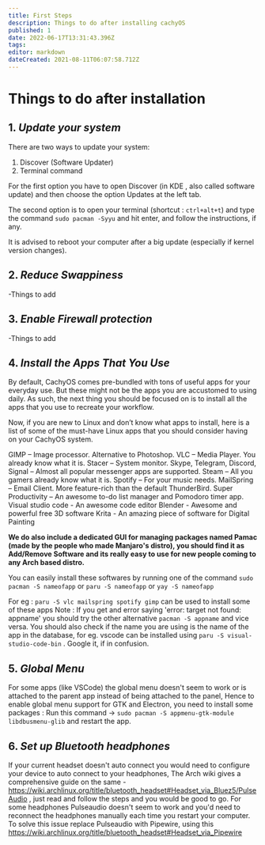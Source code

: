 ```yaml
---
title: First Steps
description: Things to do after installing cachyOS
published: 1
date: 2022-06-17T13:31:43.396Z
tags: 
editor: markdown
dateCreated: 2021-08-11T06:07:58.712Z
---
```


# Things to do after installation

## 1. ***Update your system***
There are two ways to update your system:
1. Discover (Software Updater)
2. Terminal command 


For the first option you have to open Discover (in KDE , also called software update) and then choose the option Updates at the left tab.

The second option is to open your terminal (shortcut : `ctrl+alt+t`) and type the command `sudo pacman -Syyu` and hit enter, and follow the instructions, if any.

It is advised to reboot your computer after a big update (especially if kernel version changes).

## 2. ***Reduce Swappiness***
-Things to add
## 3. ***Enable Firewall protection***
-Things to add

## 4. ***Install the Apps That You Use***
By default, CachyOS comes pre-bundled with tons of useful apps for your everyday use. But these might not be the apps you are accustomed to using daily. As such, the next thing you should be focused on is to install all the apps that you use to recreate your workflow.

Now, if you are new to Linux and don’t know what apps to install, here is a list of some of the must-have Linux apps that you should consider having on your CachyOS system.

GIMP – Image processor. Alternative to Photoshop.
VLC – Media Player. You already know what it is.
Stacer – System monitor.
Skype, Telegram, Discord, Signal – Almost all popular messenger apps are supported.
Steam – All you gamers already know what it is.
Spotify – For your music needs.
MailSpring – Email Client. More feature-rich than the default ThunderBird.
Super Productivity – An awesome to-do list manager and Pomodoro timer app.
Visual studio code - An awesome code editor
Blender - Awesome and powerful free 3D software 
Krita - An amazing piece of software for Digital Painting

**We do also include a dedicated GUI for managing packages named Pamac (made by the people who made Manjaro's distro), you should find it as Add/Remove Software and its really easy to use for new people coming to any Arch based distro.**


You can easily install these softwares by running one of the command `sudo pacman -S nameofapp` or `paru -S nameofapp` or `yay -S nameofapp`

For eg : `paru -S vlc mailspring spotify gimp` can be used to install some of these apps
Note : If you get and error saying 'error: target not found: appname' you should try the other alternative `pacman -S appname` and vice versa. You should also check if the name you are using is the name of the app in the database, for eg. vscode can be installed using `paru -S visual-studio-code-bin` . Google it, if in confusion.


## 5. ***Global Menu***
For some apps (like VSCode) the global menu doesn't seem to work or is attached to the parent app instead of being attached to the panel, Hence to enable global menu support for GTK and Electron, you need to install some packages :
Run this command -> `sudo pacman -S appmenu-gtk-module libdbusmenu-glib` and restart the app.

## 6. ***Set up Bluetooth headphones***
If your current headset doesn't auto connect you would need to configure your device to auto connect to your headphones, The Arch wiki gives a comprehensive guide on the same - https://wiki.archlinux.org/title/bluetooth_headset#Headset_via_Bluez5/PulseAudio , just read and follow the steps and you would be good to go.
For some headphones Pulseaudio doesn't seem to work and you'd need to reconnect the headphones manually each time you restart your computer. To solve this issue replace Pulseaudio with Pipewire, using this https://wiki.archlinux.org/title/bluetooth_headset#Headset_via_Pipewire